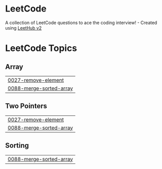 # LeetCode
A collection of LeetCode questions to ace the coding interview! - Created using [LeetHub v2](https://github.com/arunbhardwaj/LeetHub-2.0)

<!---LeetCode Topics Start-->
# LeetCode Topics
## Array
|  |
| ------- |
| [0027-remove-element](https://github.com/cao-exe/LeetCode/tree/master/0027-remove-element) |
| [0088-merge-sorted-array](https://github.com/cao-exe/LeetCode/tree/master/0088-merge-sorted-array) |
## Two Pointers
|  |
| ------- |
| [0027-remove-element](https://github.com/cao-exe/LeetCode/tree/master/0027-remove-element) |
| [0088-merge-sorted-array](https://github.com/cao-exe/LeetCode/tree/master/0088-merge-sorted-array) |
## Sorting
|  |
| ------- |
| [0088-merge-sorted-array](https://github.com/cao-exe/LeetCode/tree/master/0088-merge-sorted-array) |
<!---LeetCode Topics End-->